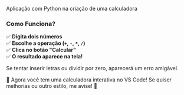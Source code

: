 Aplicação com Python na criação de uma calculadora 

### **Como Funciona?**
✅ **Digita dois números**  
✅ **Escolhe a operação (`+`, `-`, `*`, `/`)**  
✅ **Clica no botão "Calcular"**  
✅ **O resultado aparece na tela!**  

Se tentar inserir letras ou dividir por zero, aparecerá um erro amigável.

🚀 Agora você tem uma calculadora interativa no VS Code! Se quiser melhorias ou outro estilo, me avise! 🎯
